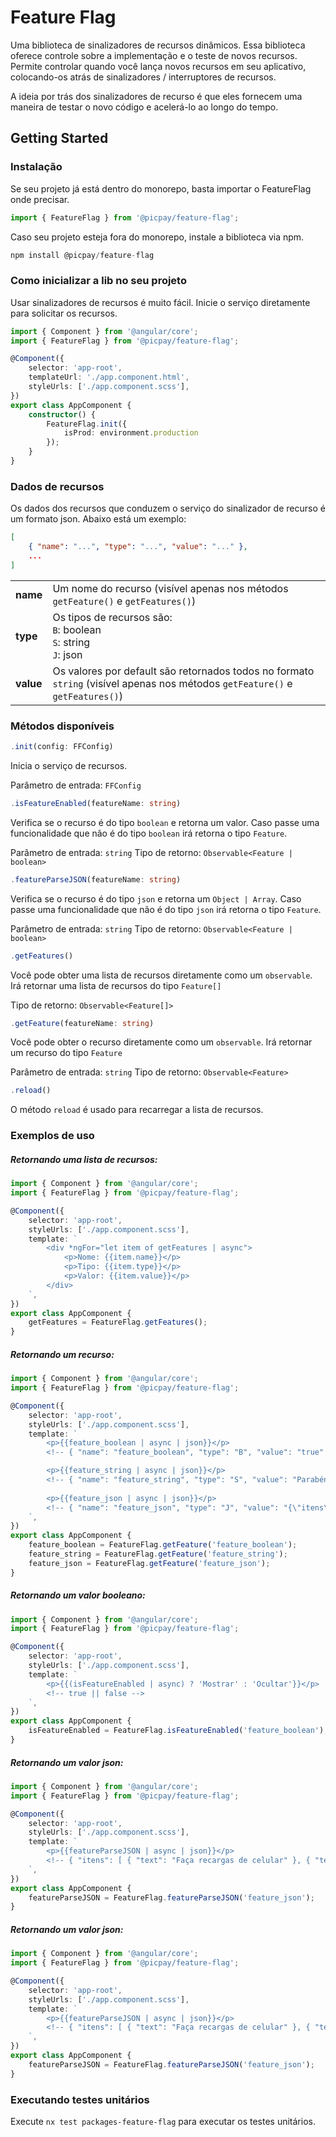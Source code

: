 
# Feature Flag

Uma biblioteca de sinalizadores de recursos dinâmicos. Essa biblioteca oferece controle sobre a implementação e o teste de novos recursos. Permite controlar quando você lança novos recursos em seu aplicativo, colocando-os atrás de sinalizadores / interruptores de recursos.

A ideia por trás dos sinalizadores de recurso é que eles fornecem uma maneira de testar o novo código e acelerá-lo ao longo do tempo.

## Getting Started

### Instalação

Se seu projeto já está dentro do monorepo, basta importar o FeatureFlag onde precisar.

```typescript
import { FeatureFlag } from '@picpay/feature-flag';
```

Caso seu projeto esteja fora do monorepo, instale a biblioteca via npm.

```typescript
npm install @picpay/feature-flag
```

### Como inicializar a lib no seu projeto

Usar sinalizadores de recursos é muito fácil. Inicie o serviço diretamente para solicitar os recursos.

```typescript
import { Component } from '@angular/core';
import { FeatureFlag } from '@picpay/feature-flag';

@Component({
	selector: 'app-root',
	templateUrl: './app.component.html',
	styleUrls: ['./app.component.scss'],
})
export class AppComponent {
	constructor() {
		FeatureFlag.init({
			isProd: environment.production
		});
	}
}
```

### Dados de recursos

Os dados dos recursos que conduzem o serviço do sinalizador de recurso é um formato json. Abaixo está um exemplo:

```json
[
	{ "name": "...", "type": "...", "value": "..." },
    ...
]
```

<table>
	<tr>
		<td><b>name</b<</td>
		<td>Um nome do recurso (visível apenas nos métodos <code>getFeature()</code> e <code>getFeatures()</code>)</td>
	</tr>
	<tr>
		<td><b>type</b<</td>
		<td>
			Os tipos de recursos são: <br>
			<code>B</code>: boolean <br>
			<code>S</code>: string <br>
			<code>J</code>: json <br>
		</td>
	</tr>
	<tr>
		<td><b>value</b<</td>
		<td>Os valores por default são retornados todos no formato <code>string</code> (visível apenas nos métodos <code>getFeature()</code> e <code>getFeatures()</code>)</td>
	</tr>
</table>


### Métodos disponíveis

```typescript
.init(config: FFConfig)
```

Inicia o serviço de recursos.

Parâmetro de entrada: `FFConfig`

```typescript
.isFeatureEnabled(featureName: string)
```
    
Verifica se o recurso é do tipo `boolean` e retorna um valor. Caso passe uma funcionalidade que não é do tipo `boolean` irá retorna o tipo `Feature`.

Parâmetro de entrada: `string`
Tipo de retorno: `Observable<Feature | boolean>`

```typescript
.featureParseJSON(featureName: string)
```
    
Verifica se o recurso é do tipo `json` e retorna um `Object | Array`. Caso passe uma funcionalidade que não é do tipo `json` irá retorna o tipo `Feature`.

Parâmetro de entrada: `string`
Tipo de retorno: `Observable<Feature | boolean>`

```typescript
.getFeatures()
```
    
Você pode obter uma lista de recursos diretamente como um `observable`. Irá retornar uma lista de recursos do tipo `Feature[]`

Tipo de retorno: `Observable<Feature[]>`

```typescript
.getFeature(featureName: string)
```
    
Você pode obter o recurso diretamente como um `observable`. Irá retornar um recurso do tipo `Feature`

Parâmetro de entrada: `string`
Tipo de retorno: `Observable<Feature>`

```typescript
.reload()
```
    
O método `reload` é usado para recarregar a lista de recursos.

### Exemplos de uso

#####  Retornando uma lista de recursos:

```typescript
import { Component } from '@angular/core';
import { FeatureFlag } from '@picpay/feature-flag';

@Component({
	selector: 'app-root',
	styleUrls: ['./app.component.scss'],
	template: `
		<div *ngFor="let item of getFeatures | async">
			<p>Nome: {{item.name}}</p>
			<p>Tipo: {{item.type}}</p>
			<p>Valor: {{item.value}}</p>
		</div>
	`,
})
export class AppComponent {
	getFeatures = FeatureFlag.getFeatures();
}
```

#####  Retornando um recurso:

```typescript
import { Component } from '@angular/core';
import { FeatureFlag } from '@picpay/feature-flag';

@Component({
	selector: 'app-root',
	styleUrls: ['./app.component.scss'],
	template: `
		<p>{{feature_boolean | async | json}}</p>
		<!-- { "name": "feature_boolean", "type": "B", "value": "true" } -->

		<p>{{feature_string | async | json}}</p>
		<!-- { "name": "feature_string", "type": "S", "value": "Parabéns! Um bolo para celebrar seu aniversário 🍰" } -->
	
		<p>{{feature_json | async | json}}</p>
		<!-- { "name": "feature_json", "type": "J", "value": "{\"itens\":[{\"text\":\"Faça recargas de celular\"},{\"text\":\"Compre créditos do Uber, Steam e Level Up\"}]}" } -->
	`,
})
export class AppComponent {
	feature_boolean = FeatureFlag.getFeature('feature_boolean');
	feature_string = FeatureFlag.getFeature('feature_string');
	feature_json = FeatureFlag.getFeature('feature_json');
}
```

#####  Retornando um valor booleano:

```typescript
import { Component } from '@angular/core';
import { FeatureFlag } from '@picpay/feature-flag';

@Component({
	selector: 'app-root',
	styleUrls: ['./app.component.scss'],
	template: `
		<p>{{(isFeatureEnabled | async) ? 'Mostrar' : 'Ocultar'}}</p>
		<!-- true || false -->
	`,
})
export class AppComponent {
	isFeatureEnabled = FeatureFlag.isFeatureEnabled('feature_boolean');
}
```

#####  Retornando um valor json:

```typescript
import { Component } from '@angular/core';
import { FeatureFlag } from '@picpay/feature-flag';

@Component({
	selector: 'app-root',
	styleUrls: ['./app.component.scss'],
	template: `
		<p>{{featureParseJSON | async | json}}</p>
		<!-- { "itens": [ { "text": "Faça recargas de celular" }, { "text": "Compre créditos do Uber, Steam e Level Up" } ] } -->
	`,
})
export class AppComponent {
	featureParseJSON = FeatureFlag.featureParseJSON('feature_json');
}
```

#####  Retornando um valor json:

```typescript
import { Component } from '@angular/core';
import { FeatureFlag } from '@picpay/feature-flag';

@Component({
	selector: 'app-root',
	styleUrls: ['./app.component.scss'],
	template: `
		<p>{{featureParseJSON | async | json}}</p>
		<!-- { "itens": [ { "text": "Faça recargas de celular" }, { "text": "Compre créditos do Uber, Steam e Level Up" } ] } -->
	`,
})
export class AppComponent {
	featureParseJSON = FeatureFlag.featureParseJSON('feature_json');
}
```


### Executando testes unitários

Execute `nx test packages-feature-flag` para executar os testes unitários.